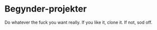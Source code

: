 # Begynder-projekter
Do whatever the fuck you want really.
If you like it, clone it. If not, sod off.
